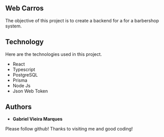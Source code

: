 ## Web Carros
The objective of this project is to create a backend for a for a barbershop system.

## Technology 

Here are the technologies used in this project.

* React
* Typescript
* PostgreSQL
* Prisma
* Node Js
* Json Web Token

## Authors

* **Gabriel Vieira Marques** 

Please follow github!
Thanks to visiting me and good coding!
